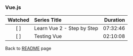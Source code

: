 ### Vue.js

| Watched | Series Title | Duration |
| :-----: | :----------- | -------: |
|[ ]| Learn Vue 2 - Step by Step|07:32:46|
|[ ]| Testing Vue|02:10:08|

Back to [README](../../README.md) page